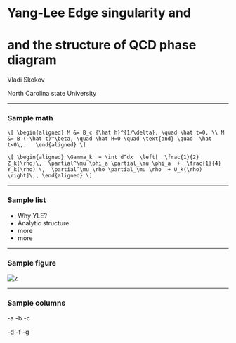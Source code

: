 # Yang-Lee Edge singularity and <!-- .element: class="r-fit-text" -->

# and the structure of QCD phase diagram <!-- .element: class="r-fit-text" -->

Vladi Skokov

North Carolina state University

---

### Sample math

`\[
    \begin{aligned}
        M &= B_c {\hat h}^{1/\delta}, \quad \hat t=0, \\
        M &= B (-\hat t)^\beta, \quad \hat H=0 \quad \text{and} \quad  \hat t<0\,.  
    \end{aligned}
\]`<!-- .element: class="r-fit-text" -->

`\[
    \begin{aligned}
    \Gamma_k  = \int d^dx  \left[  \frac{1}{2} Z_k(\rho)\,  \partial^\mu \phi_a \partial_\mu \phi_a  +  \frac{1}{4} Y_k(\rho) \,  \partial^\mu \rho \partial_\mu \rho  + U_k(\rho) \right]\,,
    \end{aligned}
\]`<!-- .element: class="r-fit-text" -->

---

### Sample list

- Why YLE?
- Analytic structure
- more
- more

---

### Sample figure

![z](https://inspirehep.net/files/66674c85c2204835d6588978249abf9d)<!-- .element: class="r-fit-text" -->

---

### Sample columns 


<div class="container">

<div class="col" data-markdown>

-a
-b 
-c 

</div>

<div class="col" data-markdown>

-d
-f
-g

</div>

</div>


